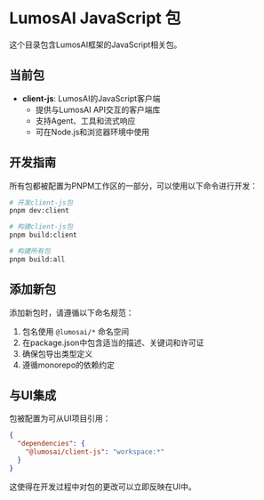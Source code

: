 # LumosAI JavaScript 包

这个目录包含LumosAI框架的JavaScript相关包。

## 当前包

- **client-js**: LumosAI的JavaScript客户端
  - 提供与LumosAI API交互的客户端库
  - 支持Agent、工具和流式响应
  - 可在Node.js和浏览器环境中使用

## 开发指南

所有包都被配置为PNPM工作区的一部分，可以使用以下命令进行开发：

```bash
# 开发client-js包
pnpm dev:client

# 构建client-js包
pnpm build:client

# 构建所有包
pnpm build:all
```

## 添加新包

添加新包时，请遵循以下命名规范：

1. 包名使用 `@lumosai/*` 命名空间
2. 在package.json中包含适当的描述、关键词和许可证
3. 确保包导出类型定义
4. 遵循monorepo的依赖约定

## 与UI集成

包被配置为可从UI项目引用：

```json
{
  "dependencies": {
    "@lumosai/client-js": "workspace:*"
  }
}
```

这使得在开发过程中对包的更改可以立即反映在UI中。 